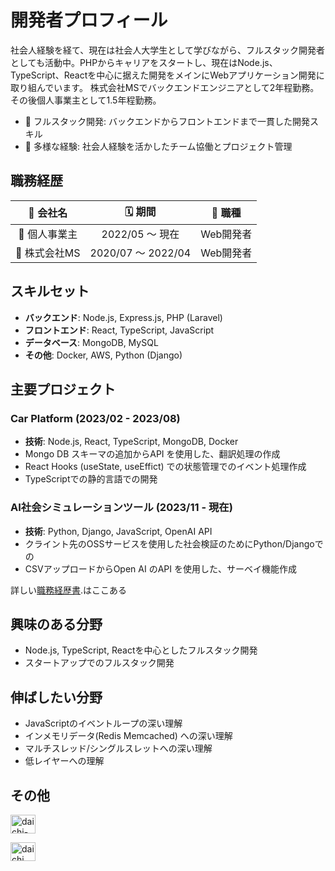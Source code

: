 
# 開発者プロフィール

社会人経験を経て、現在は社会人大学生として学びながら、フルスタック開発者としても活動中。PHPからキャリアをスタートし、現在はNode.js、TypeScript、Reactを中心に据えた開発をメインにWebアプリケーション開発に取り組んでいます。
株式会社MSでバックエンドエンジニアとして2年程勤務。その後個人事業主として1.5年程勤務。

- 🚀 フルスタック開発: バックエンドからフロントエンドまで一貫した開発スキル
- 🤝 多様な経験: 社会人経験を活かしたチーム協働とプロジェクト管理

## 職務経歴

| 🏢 会社名 | 🗓 期間 | 💼 職種 |
|:--------:|:------:|:------:|
| 🚀 個人事業主 | 2022/05 〜 現在 | Web開発者 |
| 🏢 株式会社MS | 2020/07 〜 2022/04 | Web開発者 |

## スキルセット

- **バックエンド**: Node.js, Express.js, PHP (Laravel)
- **フロントエンド**: React, TypeScript, JavaScript
- **データベース**: MongoDB, MySQL
- **その他**: Docker, AWS, Python (Django)

## 主要プロジェクト

### Car Platform (2023/02 - 2023/08)
- **技術**: Node.js, React, TypeScript, MongoDB, Docker
- Mongo DB スキーマの追加からAPI を使用した、翻訳処理の作成
- React Hooks (useState, useEffict) での状態管理でのイベント処理作成
- TypeScriptでの静的言語での開発

### AI社会シミュレーションツール (2023/11 - 現在)
- **技術**: Python, Django, JavaScript, OpenAI API
- クライント先のOSSサービスを使用した社会検証のためにPython/Djangoでの
- CSVアップロードからOpen AI のAPI を使用した、サーベイ機能作成


詳しい[職務経歴書](https://github.com/daichitt/workExperienceJP/blob/main/README.md).はここある

## 興味のある分野
- Node.js, TypeScript, Reactを中心としたフルスタック開発
- スタートアップでのフルスタック開発

## 伸ばしたい分野
- JavaScriptのイベントループの深い理解
- インメモリデータ(Redis Memcached) への深い理解
- マルチスレッド/シングルスレットへの深い理解
- 低レイヤーへの理解

## その他
 <p align="left">
<!-- <a href="https://twitter.com/71414744e2414f4" target="blank"><img align="center" src="https://raw.githubusercontent.com/rahuldkjain/github-profile-readme-generator/master/src/images/icons/Social/twitter.svg" alt="71414744e2414f4" height="30" width="40" /></a> -->
<a href="https://linkedin.com/in/daichi-ishikawa-a08a2622a" target="blank"><img align="center" src="https://raw.githubusercontent.com/rahuldkjain/github-profile-readme-generator/master/src/images/icons/Social/linked-in-alt.svg" alt="daichi-ishikawa-a08a2622a" height="30" width="40" /></a>
</p>

<p align="left">
<a href="https://www.facebook.com/profile.php?id=100030926687822" target="blank"><img align="center" src="https://raw.githubusercontent.com/rahuldkjain/github-profile-readme-generator/master/src/images/icons/Social/facebook.svg" alt="daichi ishikawa" height="30" width="40" /></a>
</p>

<!--
## 開発者プロフィール
|  会社名  |  期間  |  職種  |
| ---- | ---- | ---- |  
|  個人事業主 <br> |  2022/05 〜 現在 | Web開発者 |
|  株式会社MS <br> |  2020/07 〜 2022/04 | Web開発者 |
### 個人事業主(2022/05〜2022/07)
職種：ソフトウェアエンジニア
#### 1. AI 社会シミュレーションツール開発
- 期間：2023/11〜 現在
- 担当： 機能追加
- 開発：Python、Django、JavaScript、OPEN AI
- OPEN-AI API を使用したOSS にサービスに機能追加
#### 2. Car pletform 
- 期間：2023/02〜2023/08
- 担当：運用
- 開発：Node.js、React、TypeScript、MongoDB、Docker
- フロントエンドの代わりに Node.js を使用して新しいバックエンド非同期関数を作成することにより、ページの読み込み速度が向上しました。
- 新しいスキーマを MongoDB に追加し、正確で一貫性のあるデータを維持することにより、メンテナンスが向上しました。
#### 3. ECサイト
- 期間：2022/05〜2022/07
- 担当：運用
- 開発：Symfony、PHP、MySQL、JavaScript、Docker、EC-CUBE
- 追加機能及びバグFixでの機能改善
### 株式会社MS（2020/07 〜 2022/04）
職種：ソフトウェアエンジニア
#### 1. 中古品販売システム開発
- 期間：2021/12〜2022/03
- 担当：新規開発
- 開発：Laravel、PHP、MySQL、JavaScript、JQuery、Docker、AWS CodeCommit
- REST APIでのCRUD の設計から実装
#### 2. 物件管理システム
- 期間：2021/8〜2022/11
- 担当：新規開発
- 開発：Laravel、PHP、MySQL、JavaScript、JQuery、Docker、AWS CodeCommit
- LarvelのView部分のフロントエンド画面担当
#### 3.オンライン名刺サービス
- 期間：2021/1〜2021/8
- 担当：運用
- 開発：Rails、Ruby、Rspec、MySQL、JavaScript、JQuery
- 新しい関数の作成と、Rspec を使用した単体テスト設計と作成
- バグ改修、規機能追加〜テストコードまで実装。
2020年7月 - 2020年12月 以下省略
## 主要スキル
### バックエンド
Node.js, Express.js
### フロントエンド
React, TypeScript, JavaScript
# 開発者プロフィール
Node.js、TypeScript、Reactを専門とするフルスタック開発者です。新しい技術に常に興味を持ち、効率的で拡張性の高いアプリケーション開発に情熱を注いでいます。
# 開発者プロフィール
PHPでキャリアをスタートし、現在はNode.js、TypeScript、Reactを中心としたフルスタック開発者として活躍しています。多様な技術スタックの経験を活かし、効率的で拡張性の高いWebアプリケーション開発に取り組んでいます。
- 🚀 バックエンドからフロントエンドまで一貫した開発が可能
- 🛠 クリーンコードとパフォーマンス最適化に注力
- 🤝 チーム協働を重視し、アジャイル開発環境での経験豊富
## 主要スキル
- **バックエンド**: Node.js, Express.js
- **フロントエンド**: React, TypeScript
- **データベース**: MongoDB, MySQL
- **その他**: Docker, AWS
## 主要プロジェクト
### Car Platform (2023/02 - 2023/08)
- **技術スタック**: Node.js, React, TypeScript, MongoDB, Docker
- 非同期関数を活用したバックエンド最適化によるパフォーマンス向上
- MongoDBスキーマ設計によるデータ整合性の改善
## 興味のある技術
- Node.js
- TypeScript
- React
-->

